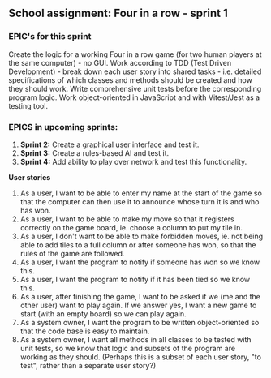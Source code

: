 ## School assignment: Four in a row - sprint 1

### EPIC's for this sprint
Create the logic for a working Four in a row game (for two human players at the same computer) - no GUI.
Work according to TDD (Test Driven Development) - break down each user story into shared tasks - i.e. detailed specifications of which classes and methods should be created and how they should work. Write comprehensive unit tests before the corresponding program logic.
Work object-oriented in JavaScript and with Vitest/Jest as a testing tool.

### EPICS in upcoming sprints:
1. **Sprint 2:** Create a graphical user interface and test it.
2. **Sprint 3:** Create a rules-based AI and test it.
3. **Sprint 4:** Add ability to play over network and test this functionality.

**User stories**
1. As a user, I want to be able to enter my name at the start of the game so that the computer can then use it to announce whose turn it is and who has won.
2. As a user, I want to be able to make my move so that it registers correctly on the game board, ie. choose a column to put my tile in.
3. As a user, I don't want to be able to make forbidden moves, ie. not being able to add tiles to a full column or after someone has won, so that the rules of the game are followed.
4. As a user, I want the program to notify if someone has won so we know this.
5. As a user, I want the program to notify if it has been tied so we know this.
6. As a user, after finishing the game, I want to be asked if we (me and the other user) want to play again. If we answer yes, I want a new game to start (with an empty board) so we can play again.
7. As a system owner, I want the program to be written object-oriented so that the code base is easy to maintain.
8. As a system owner, I want all methods in all classes to be tested with unit tests, so we know that logic and subsets of the program are working as they should. (Perhaps this is a subset of each user story, "to test", rather than a separate user story?)
